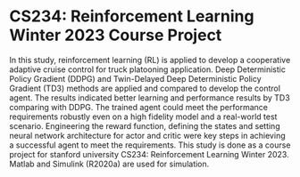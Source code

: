 # CS234: Reinforcement Learning Winter 2023 Course Project
In this study, reinforcement learning (RL) is applied to develop a cooperative adaptive cruise control for truck platooning application. Deep Deterministic Policy Gradient (DDPG) and Twin-Delayed Deep Deterministic Policy Gradient (TD3) methods are applied and compared to develop the control agent. The results indicated better learning and performance results by TD3 comparing with DDPG. The trained agent could meet the performance requirements robustly even on a high fidelity model and a real-world test scenario. Engineering the reward function, defining the states and setting neural network architecture for actor and critic were key steps in achieving a successful agent to meet the requirements. This study is done as a course project for stanford university CS234: Reinforcement Learning Winter 2023. Matlab and Simulink (R2020a) are used for simulation. 
